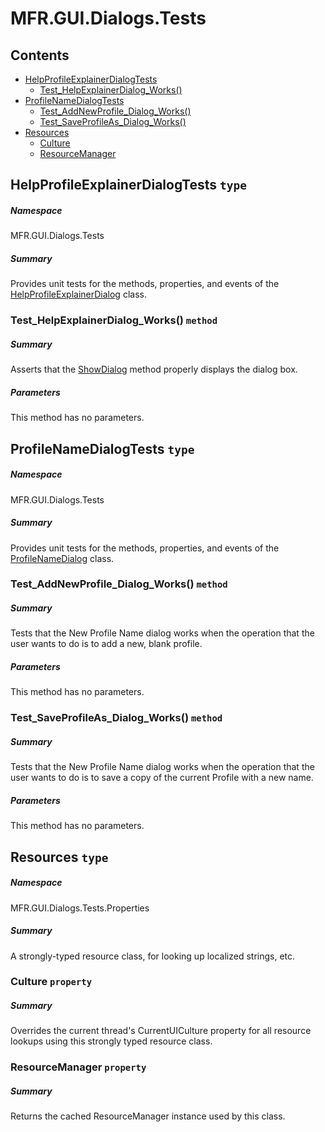 <a name='assembly'></a>
# MFR.GUI.Dialogs.Tests

## Contents

- [HelpProfileExplainerDialogTests](#T-MFR-GUI-Dialogs-Tests-HelpProfileExplainerDialogTests 'MFR.GUI.Dialogs.Tests.HelpProfileExplainerDialogTests')
  - [Test_HelpExplainerDialog_Works()](#M-MFR-GUI-Dialogs-Tests-HelpProfileExplainerDialogTests-Test_HelpExplainerDialog_Works 'MFR.GUI.Dialogs.Tests.HelpProfileExplainerDialogTests.Test_HelpExplainerDialog_Works')
- [ProfileNameDialogTests](#T-MFR-GUI-Dialogs-Tests-ProfileNameDialogTests 'MFR.GUI.Dialogs.Tests.ProfileNameDialogTests')
  - [Test_AddNewProfile_Dialog_Works()](#M-MFR-GUI-Dialogs-Tests-ProfileNameDialogTests-Test_AddNewProfile_Dialog_Works 'MFR.GUI.Dialogs.Tests.ProfileNameDialogTests.Test_AddNewProfile_Dialog_Works')
  - [Test_SaveProfileAs_Dialog_Works()](#M-MFR-GUI-Dialogs-Tests-ProfileNameDialogTests-Test_SaveProfileAs_Dialog_Works 'MFR.GUI.Dialogs.Tests.ProfileNameDialogTests.Test_SaveProfileAs_Dialog_Works')
- [Resources](#T-MFR-GUI-Dialogs-Tests-Properties-Resources 'MFR.GUI.Dialogs.Tests.Properties.Resources')
  - [Culture](#P-MFR-GUI-Dialogs-Tests-Properties-Resources-Culture 'MFR.GUI.Dialogs.Tests.Properties.Resources.Culture')
  - [ResourceManager](#P-MFR-GUI-Dialogs-Tests-Properties-Resources-ResourceManager 'MFR.GUI.Dialogs.Tests.Properties.Resources.ResourceManager')

<a name='T-MFR-GUI-Dialogs-Tests-HelpProfileExplainerDialogTests'></a>
## HelpProfileExplainerDialogTests `type`

##### Namespace

MFR.GUI.Dialogs.Tests

##### Summary

Provides unit tests for the methods, properties, and events of the
[HelpProfileExplainerDialog](#T-MFR-GUI-Dialogs-HelpProfileExplainerDialog 'MFR.GUI.Dialogs.HelpProfileExplainerDialog') class.

<a name='M-MFR-GUI-Dialogs-Tests-HelpProfileExplainerDialogTests-Test_HelpExplainerDialog_Works'></a>
### Test_HelpExplainerDialog_Works() `method`

##### Summary

Asserts that the
[ShowDialog](#M-MFR-GUI-Dialogs-HelpProfileExplainerDialog-ShowDialog 'MFR.GUI.Dialogs.HelpProfileExplainerDialog.ShowDialog') method
properly displays the dialog box.

##### Parameters

This method has no parameters.

<a name='T-MFR-GUI-Dialogs-Tests-ProfileNameDialogTests'></a>
## ProfileNameDialogTests `type`

##### Namespace

MFR.GUI.Dialogs.Tests

##### Summary

Provides unit tests for the methods, properties, and events of the
[ProfileNameDialog](#T-MFR-GUI-Dialogs-ProfileNameDialog 'MFR.GUI.Dialogs.ProfileNameDialog') class.

<a name='M-MFR-GUI-Dialogs-Tests-ProfileNameDialogTests-Test_AddNewProfile_Dialog_Works'></a>
### Test_AddNewProfile_Dialog_Works() `method`

##### Summary

Tests that the New Profile Name dialog works when the operation that the user
wants to do is to add a new, blank profile.

##### Parameters

This method has no parameters.

<a name='M-MFR-GUI-Dialogs-Tests-ProfileNameDialogTests-Test_SaveProfileAs_Dialog_Works'></a>
### Test_SaveProfileAs_Dialog_Works() `method`

##### Summary

Tests that the New Profile Name dialog works when the operation that the user
wants to do is to save a copy of the current Profile with a new name.

##### Parameters

This method has no parameters.

<a name='T-MFR-GUI-Dialogs-Tests-Properties-Resources'></a>
## Resources `type`

##### Namespace

MFR.GUI.Dialogs.Tests.Properties

##### Summary

A strongly-typed resource class, for looking up localized strings, etc.

<a name='P-MFR-GUI-Dialogs-Tests-Properties-Resources-Culture'></a>
### Culture `property`

##### Summary

Overrides the current thread's CurrentUICulture property for all
  resource lookups using this strongly typed resource class.

<a name='P-MFR-GUI-Dialogs-Tests-Properties-Resources-ResourceManager'></a>
### ResourceManager `property`

##### Summary

Returns the cached ResourceManager instance used by this class.
